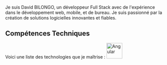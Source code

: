 Je suis David BILONGO, un développeur Full Stack avec de l'expérience dans le développement web, mobile, et de bureau. Je suis passionné par la création de solutions logicielles innovantes et fiables.

## Compétences Techniques
Voici une liste des technologies que je maîtrise :
<img src="https://angular.io/assets/images/logos/angular/angular.png" alt="Angular" width="50" height="50">

